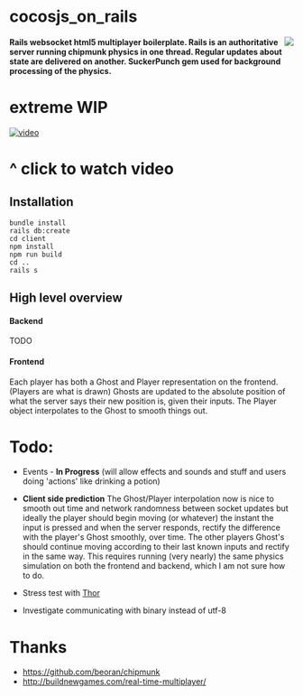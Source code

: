 # cocosjs_on_rails

<img align="right" src="http://i.imgur.com/KA3OaVG.png" />

#### Rails websocket html5 multiplayer boilerplate. Rails is an authoritative server running chipmunk physics in one thread. Regular updates about state are delivered on another. SuckerPunch gem used for background processing of the physics.

# extreme WIP

[![video][2]][1]

  [1]: https://drive.google.com/file/d/0B30Vmzi9uv6keXFfTC11aHBtS2s/view?usp=sharing
  [2]: http://i.imgur.com/jcXdik2.jpg (hover text)

# ^ click to watch video

## Installation
```
bundle install
rails db:create
cd client
npm install
npm run build
cd ..
rails s
```

## High level overview
#### Backend
TODO

#### Frontend
Each player has both a Ghost and Player representation on the frontend. (Players are what is drawn) Ghosts are updated to the absolute position of what the server says their new position is, given their inputs. The Player object interpolates to the Ghost to smooth things out.

# Todo:
+ Events - **In Progress** (will allow effects and sounds and stuff and users doing 'actions' like drinking a potion)
+ **Client side prediction**
The Ghost/Player interpolation now is nice to smooth out time and network randomness between socket updates but ideally the player should begin moving (or whatever) the instant the input is pressed and when the server responds, rectify the difference with the player's Ghost smoothly, over time. The other players Ghost's should continue moving according to their last known inputs and rectify in the same way. This requires running (very nearly) the same physics simulation on both the frontend and backend, which I am not sure how to do.

+ Stress test with [Thor](https://github.com/observing/thor)
+ Investigate communicating with binary instead of utf-8

# Thanks
* https://github.com/beoran/chipmunk
* http://buildnewgames.com/real-time-multiplayer/
